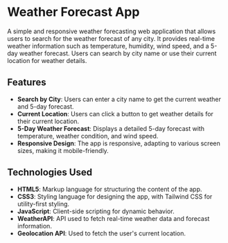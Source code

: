# Weather Forecast App

A simple and responsive weather forecasting web application that allows users to search for the weather forecast of any city. It provides real-time weather information such as temperature, humidity, wind speed, and a 5-day weather forecast. Users can search by city name or use their current location for weather details.

## Features

- **Search by City**: Users can enter a city name to get the current weather and 5-day forecast.
- **Current Location**: Users can click a button to get weather details for their current location.
- **5-Day Weather Forecast**: Displays a detailed 5-day forecast with temperature, weather condition, and wind speed.
- **Responsive Design**: The app is responsive, adapting to various screen sizes, making it mobile-friendly.

## Technologies Used

- **HTML5**: Markup language for structuring the content of the app.
- **CSS3**: Styling language for designing the app, with Tailwind CSS for utility-first styling.
- **JavaScript**: Client-side scripting for dynamic behavior.
- **WeatherAPI**: API used to fetch real-time weather data and forecast information.
- **Geolocation API**: Used to fetch the user's current location.


